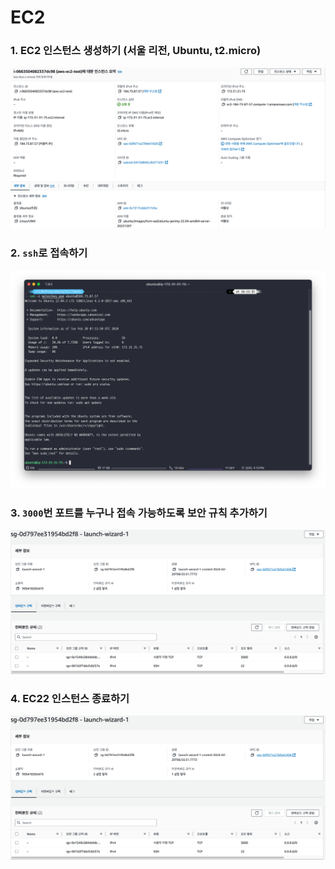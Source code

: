 # EC2
### 1. EC2 인스턴스 생성하기 (서울 리전, Ubuntu, t2.micro)
![1.EC2 인스턴스 생성하기](images/image.png)
### 2. `ssh`로 접속하기
![2. ssh로 접속](images/image-1.png)
### 3. `3000`번 포트를 누구나 접속 가능하도록 보안 규칙 추가하기
![3. 3000번포트 열기](images/image-2.png)
### 4. EC22 인스턴스 종료하기
![4. EC2 종료](images/image-3.png)